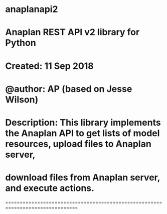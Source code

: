 # anaplanapi2
Anaplan REST API v2 library for Python
===============================================================================
# Created:        11 Sep 2018
# @author:        AP (based on Jesse Wilson)
# Description:    This library implements the Anaplan API to get lists of model resources, upload files to Anaplan server, 
#                 download files from Anaplan server, and execute actions.
===============================================================================